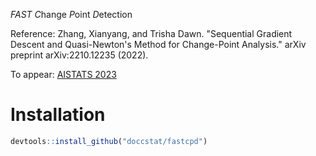 *FAST* *C*hange *P*oint *D*etection

Reference: Zhang, Xianyang, and Trisha Dawn. "Sequential Gradient Descent and Quasi-Newton's Method for Change-Point Analysis." arXiv preprint arXiv:2210.12235 (2022).

To appear: [AISTATS 2023](https://proceedings.mlr.press/v206/zhang23b.html)

# Installation

```r
devtools::install_github("doccstat/fastcpd")
```
